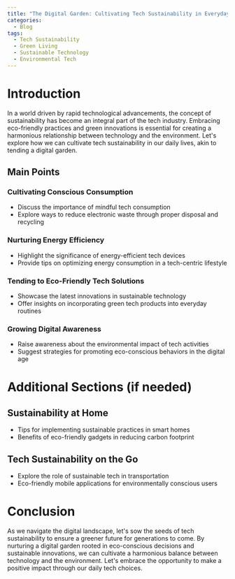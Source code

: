 ```yaml
---
title: "The Digital Garden: Cultivating Tech Sustainability in Everyday Life"
categories:
  - Blog
tags:
  - Tech Sustainability
  - Green Living
  - Sustainable Technology
  - Environmental Tech
---
```


# Introduction
In a world driven by rapid technological advancements, the concept of sustainability has become an integral part of the tech industry. Embracing eco-friendly practices and green innovations is essential for creating a harmonious relationship between technology and the environment. Let's explore how we can cultivate tech sustainability in our daily lives, akin to tending a digital garden.

## Main Points
### Cultivating Conscious Consumption
- Discuss the importance of mindful tech consumption
- Explore ways to reduce electronic waste through proper disposal and recycling

### Nurturing Energy Efficiency
- Highlight the significance of energy-efficient tech devices
- Provide tips on optimizing energy consumption in a tech-centric lifestyle

### Tending to Eco-Friendly Tech Solutions
- Showcase the latest innovations in sustainable technology
- Offer insights on incorporating green tech products into everyday routines

### Growing Digital Awareness
- Raise awareness about the environmental impact of tech activities
- Suggest strategies for promoting eco-conscious behaviors in the digital age

# Additional Sections (if needed)
## Sustainability at Home
- Tips for implementing sustainable practices in smart homes
- Benefits of eco-friendly gadgets in reducing carbon footprint

## Tech Sustainability on the Go
- Explore the role of sustainable tech in transportation
- Eco-friendly mobile applications for environmentally conscious users

# Conclusion
As we navigate the digital landscape, let's sow the seeds of tech sustainability to ensure a greener future for generations to come. By nurturing a digital garden rooted in eco-conscious decisions and sustainable innovations, we can cultivate a harmonious balance between technology and the environment. Let's embrace the opportunity to make a positive impact through our daily tech choices.
